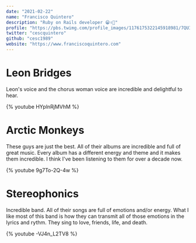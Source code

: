 ```yaml
---
date: "2021-02-22"
name: "Francisco Quintero"
description: "Ruby on Rails developer 😁✌🏽"
profile: "https://pbs.twimg.com/profile_images/1176175322145918981/7QUIDN5j_400x400.png"
twitter: "cescquintero"
github: "cesc1989"
website: "https://www.franciscoquintero.com"
---
```


# Leon Bridges

Leon's voice and the chorus woman voice are incredible and delightful to hear.

{% youtube HYplnRjMVhM %}

# Arctic Monkeys

These guys are just the best. All of their albums are incredible and full of great music. Every album has a different energy and theme and it makes them incredible. I think I've been listening to them for over a decade now.

{% youtube 9g7To-2Q-4w %}

# Stereophonics

Incredible band. All of their songs are full of emotions and/or energy. What I like most of this band is how they can transmit all of those emotions in the lyrics and rythm. They sing to love, friends, life, and death.

{% youtube -VJ4n_L2TV8 %}
